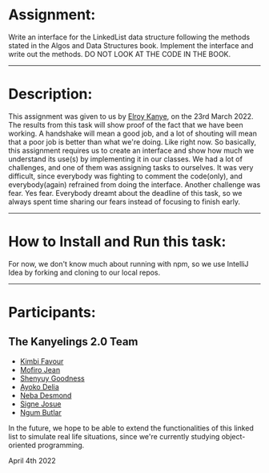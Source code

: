 # Assignment: 

Write an interface for the LinkedList data structure following the methods stated in the Algos and Data Structures book. Implement the interface and write out the methods. DO NOT LOOK AT THE CODE IN THE BOOK.
***
# Description: 

This assignment was given to us by [Elroy Kanye](https://github.com/elroykanye), on the 23rd March 2022. The results from this task will show proof of the fact that we have been working. A handshake will mean a good job, and a lot of shouting will mean that a poor job is better than what we're doing. Like right now. So basically, this assignment requires us to create an interface and show how much we understand its use(s) by implementing it in our classes. We had a lot of challenges, and one of them was assigning tasks to ourselves. It was very difficult, since everybody was fighting to comment the code(only), and everybody(again) refrained from doing the interface. Another challenge was fear. Yes fear. Everybody dreamt about the deadline of this task, so we always spent time sharing our fears instead of focusing to finish early.
***
# How to Install and Run this task: 
For now, we don't know much about running with npm, so we use IntelliJ Idea by forking and cloning to our local repos.
***
# Participants:
## The Kanyelings 2.0 Team
* [Kimbi Favour](https://github.com/kimbifavour)
* [Mofiro Jean](https://github.com/mofirojean)
* [Shenyuy Goodness](https://github.com/shenyuygoodness)
* [Ayoko Delia](https://github.com/de-lia)
* [Neba Desmond](https://github.com/Dezzy237)
* [Signe Josue](https://github.com/Signeemmanuel)
* [Ngum Butlar](https://github.com/Ngumbutlar)

In the future, 
we hope to be able to extend the functionalities of this linked list to simulate real life situations, since we're currently studying object-oriented programming.

April 4th 2022
